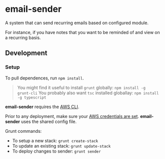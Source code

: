 # email-sender
A system that can send recurring emails based on configured module.

For instance, if you have notes that you want to be reminded of and view on a recurring basis.

## Development

### Setup

To pull dependences, run `npm install`.

> You might find it useful to install `grunt` globally: `npm install -g grunt-cli`
> You probably also want `tsc` installed globallay: `npm install -g typescript`

**email-sender** requires the [AWS CLI](https://aws.amazon.com/cli/).

Prior to any deployment, make sure your [AWS credentials are set](https://docs.aws.amazon.com/sdk-for-javascript/v3/developer-guide/loading-node-credentials-shared.html). **email-sender** uses the shared config file.

Grunt commands:

- To setup a new stack: `grunt create-stack`
- To update an existing stack: `grunt update-stack`
- To deploy changes to sender: `grunt sender`
